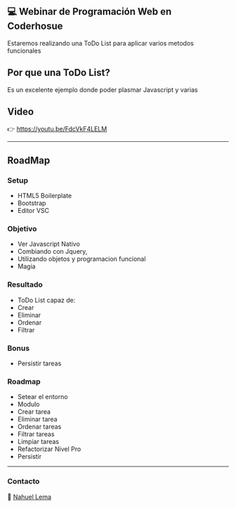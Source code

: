 ## 💻 Webinar de Programación Web en Coderhosue
Estaremos realizando una ToDo List para aplicar varios metodos funcionales

## Por que una ToDo List?
Es un excelente ejemplo donde poder plasmar Javascript y varias

## Video 
👉 https://youtu.be/FdcVkF4LELM

---

## RoadMap

### Setup
- HTML5 Boilerplate
- Bootstrap
- Editor VSC

### Objetivo
- Ver Javascript Nativo
- Combiando con Jquery, 
- Utilizando objetos y programacion funcional
- Magia

### Resultado
- ToDo List capaz de:
- Crear
- Eliminar
- Ordenar
- Filtrar

### Bonus
- Persistir tareas

### Roadmap
- Setear el entorno
- Modulo
- Crear tarea
- Eliminar tarea
- Ordenar tareas
- Filtrar tareas
- Limpiar tareas
- Refactorizar Nivel Pro
- Persistir

---

### Contacto

👋 [Nahuel Lema](https://www.linkedin.com/in/nahuellema/)
